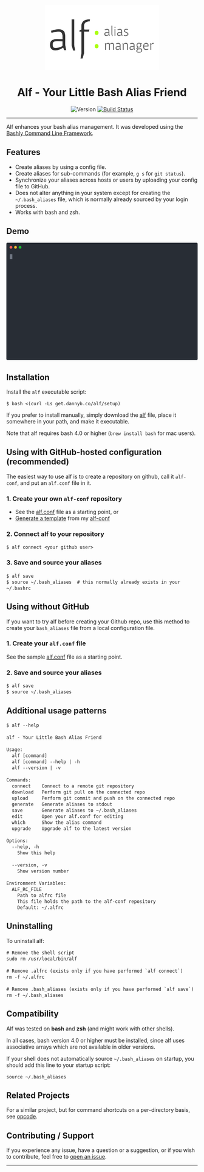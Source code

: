 <div align='center'>
<img src='alf-logo.svg' width=300>

Alf - Your Little Bash Alias Friend
==================================================

![Version](https://img.shields.io/badge/version-0.4.3-blue.svg)
[![Build Status](https://github.com/DannyBen/alf/workflows/Test/badge.svg)](https://github.com/DannyBen/alf/actions?query=workflow%3ATest)

</div>

---

Alf enhances your bash alias management. It was developed using the
[Bashly Command Line Framework][bashly].

Features
--------------------------------------------------

- Create aliases by using a config file.
- Create aliases for sub-commands (for example, `g s` for `git status`).
- Synchronize your aliases across hosts or users by uploading your 
  config file to GitHub.
- Does not alter anything in your system except for creating the
  `~/.bash_aliases` file, which is normally already sourced by your login
  process.
- Works with bash and zsh.

Demo
--------------------------------------------------

![Demo](/demo/cast.svg)


Installation
--------------------------------------------------

Install the `alf` executable script:

    $ bash <(curl -Ls get.dannyb.co/alf/setup)

If you prefer to install manually, simply download the [alf](/alf) file,
place it somewhere in your path, and make it executable.

Note that alf requires bash 4.0 or higher (`brew install bash` for mac users).


Using with GitHub-hosted configuration (recommended)
--------------------------------------------------

The easiest way to use alf is to create a repository on github, call it 
`alf-conf`, and put an `alf.conf` file in it.

### 1. Create your own `alf-conf` repository  

- See the [alf.conf](alf.conf) file as a starting point, or
- [Generate a template][template] from my [alf-conf][conf]

### 2. Connect alf to your repository

```shell
$ alf connect <your github user>
```

### 3. Save and source your aliases

```shell
$ alf save
$ source ~/.bash_aliases  # this normally already exists in your ~/.bashrc
```


Using without GitHub
--------------------------------------------------

If you want to try alf before creating your Github repo, use this method to
create your `bash_aliases` file from a local configuration file.

### 1. Create your `alf.conf` file

See the sample [alf.conf](alf.conf) file as a starting point.

### 2. Save and source your aliases

    $ alf save
    $ source ~/.bash_aliases


Additional usage patterns
--------------------------------------------------

```
$ alf --help

alf - Your Little Bash Alias Friend

Usage:
  alf [command]
  alf [command] --help | -h
  alf --version | -v

Commands:
  connect    Connect to a remote git repository
  download   Perform git pull on the connected repo
  upload     Perform git commit and push on the connected repo
  generate   Generate aliases to stdout
  save       Generate aliases to ~/.bash_aliases
  edit       Open your alf.conf for editing
  which      Show the alias command
  upgrade    Upgrade alf to the latest version

Options:
  --help, -h
    Show this help

  --version, -v
    Show version number

Environment Variables:
  ALF_RC_FILE
    Path to alfrc file
    This file holds the path to the alf-conf repository
    Default: ~/.alfrc
```


Uninstalling
--------------------------------------------------

To uninstall alf:

```shell
# Remove the shell script
sudo rm /usr/local/bin/alf

# Remove .alfrc (exists only if you have performed `alf connect`)
rm -f ~/.alfrc

# Remove .bash_aliases (exists only if you have performed `alf save`)
rm -f ~/.bash_aliases
```


Compatibility
--------------------------------------------------

Alf was tested on **bash** and **zsh** (and might work with other shells).

In all cases, bash version 4.0 or higher must be installed, since alf uses
associative arrays which are not available in older versions.

If your shell does not automatically source `~/.bash_aliases` on startup, you
should add this line to your startup script:

```shell
source ~/.bash_aliases
```


Related Projects
--------------------------------------------------

For a similar project, but for command shortcuts on a per-directory basis, 
see [opcode][opcode].


Contributing / Support
--------------------------------------------------

If you experience any issue, have a question or a suggestion, or if you wish
to contribute, feel free to [open an issue][issues].

---

[issues]: https://github.com/DannyBen/alf/issues
[conf]: https://github.com/DannyBen/alf-conf
[template]: https://github.com/DannyBen/alf-conf/generate
[opcode]: https://github.com/DannyBen/opcode
[bashly]: https://github.com/dannyben/bashly

